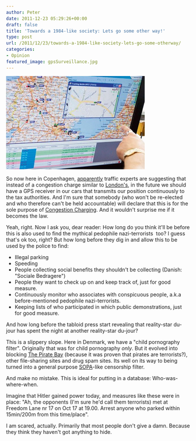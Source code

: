 ```yaml
---
author: Peter
date: 2011-12-23 05:29:26+00:00
draft: false
title: 'Towards a 1984-like society: Lets go some other way!'
type: post
url: /2011/12/23/towards-a-1984-like-society-lets-go-some-otherway/
categories:
- Opinion
featured_image: gpsSurveillance.jpg
---
```


![](gpsSurveillance.jpg)

So now here in Copenhagen, [apparently](http://politiken.dk/indland/ECE1486684/ny-gps-teknologi-overhaler-betalingsringen/) traffic experts are suggesting that instead of a congestion charge similar to [London's](http://en.wikipedia.org/wiki/London_congestion_charge), in the future we should have a GPS receiver in our cars that transmits our position continuously to the tax authorities. And I'm sure that somebody (who won't be re-elected and who therefore can't be held accountable) will declare that this is for the sole purpose of [Congestion Charging](http://en.wikipedia.org/wiki/Congestion_pricing). And it wouldn't surprise me if it becomes the law.

Yeah, right. Now I ask you, dear reader: How long do you think it'll be before this is also used to find the mythical pedophile nazi-terrorists  too? I guess that's ok too, right? But how long before they dig in and allow this to be used by the police to find:



* Illegal parking
* Speeding
* People collecting social benefits they shouldn't be collecting (Danish: "Sociale Bedragere")
* People they want to check up on and keep track of, just for good measure.
* Continuously monitor who associates with conspicuous people, a.k.a before-mentioned pedophile nazi-terrorists.
* Keeping lists of who participated in which public demonstrations, just for good measure.

And how long before the tabloid press start revealing that reality-star du-jour has spent the night at another reality-star du-jour?

This is a slippery slope. Here in Denmark, we have a "child pornography filter". Originally that was for child pornography _only_. But it evolved into blocking [The Pirate Bay](http://thepiratebay.org/) (because it was proven that pirates are terrorists?), other file-sharing sites and drug spam sites. Its well on its way to being turned into a general purpose [SOPA](http://en.wikipedia.org/wiki/Stop_Online_Piracy_Act)-like censorship filter.

And make no mistake. This is ideal for putting in a database: Who-was-where-when.

Imagine that Hitler gained power today, and measures like these were in place: "Ah, the opponents (I'm sure he'd call them terrorists) met at Freedom Lane nr 17 on Oct 17 at 19.00. Arrest anyone who parked within 15min/200m from this time/place".

I am scared, actually. Primarily that most people don't give a damn. Because they think they haven't got anything to hide.

